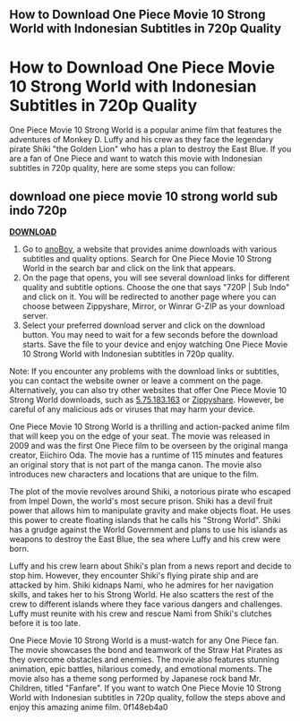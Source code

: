 ## How to Download One Piece Movie 10 Strong World with Indonesian Subtitles in 720p Quality

  
# How to Download One Piece Movie 10 Strong World with Indonesian Subtitles in 720p Quality
 
One Piece Movie 10 Strong World is a popular anime film that features the adventures of Monkey D. Luffy and his crew as they face the legendary pirate Shiki "the Golden Lion" who has a plan to destroy the East Blue. If you are a fan of One Piece and want to watch this movie with Indonesian subtitles in 720p quality, here are some steps you can follow:
 
## download one piece movie 10 strong world sub indo 720p


[**DOWNLOAD**](https://www.google.com/url?q=https%3A%2F%2Fblltly.com%2F2tKfve&sa=D&sntz=1&usg=AOvVaw36zpBAXNtpGU-82LB1d2Ob)

 
1. Go to [anoBoy](https://anoboy.monster/2020/06/one-piece-movie-10-strong-world/), a website that provides anime downloads with various subtitles and quality options. Search for One Piece Movie 10 Strong World in the search bar and click on the link that appears.
2. On the page that opens, you will see several download links for different quality and subtitle options. Choose the one that says "720P | Sub Indo" and click on it. You will be redirected to another page where you can choose between Zippyshare, Mirror, or Winrar G-ZIP as your download server.
3. Select your preferred download server and click on the download button. You may need to wait for a few seconds before the download starts. Save the file to your device and enjoy watching One Piece Movie 10 Strong World with Indonesian subtitles in 720p quality.

Note: If you encounter any problems with the download links or subtitles, you can contact the website owner or leave a comment on the page. Alternatively, you can also try other websites that offer One Piece Movie 10 Strong World downloads, such as [5.75.183.163](https://5.75.183.163/one-piece-movie-10-strong-world/) or [Zippyshare](https://www67.zippyshare.com/v/zgMPbExP/file.html). However, be careful of any malicious ads or viruses that may harm your device.
  
One Piece Movie 10 Strong World is a thrilling and action-packed anime film that will keep you on the edge of your seat. The movie was released in 2009 and was the first One Piece film to be overseen by the original manga creator, Eiichiro Oda. The movie has a runtime of 115 minutes and features an original story that is not part of the manga canon. The movie also introduces new characters and locations that are unique to the film.
 
The plot of the movie revolves around Shiki, a notorious pirate who escaped from Impel Down, the world's most secure prison. Shiki has a devil fruit power that allows him to manipulate gravity and make objects float. He uses this power to create floating islands that he calls his "Strong World". Shiki has a grudge against the World Government and plans to use his islands as weapons to destroy the East Blue, the sea where Luffy and his crew were born.
 
Luffy and his crew learn about Shiki's plan from a news report and decide to stop him. However, they encounter Shiki's flying pirate ship and are attacked by him. Shiki kidnaps Nami, who he admires for her navigation skills, and takes her to his Strong World. He also scatters the rest of the crew to different islands where they face various dangers and challenges. Luffy must reunite with his crew and rescue Nami from Shiki's clutches before it is too late.
 
One Piece Movie 10 Strong World is a must-watch for any One Piece fan. The movie showcases the bond and teamwork of the Straw Hat Pirates as they overcome obstacles and enemies. The movie also features stunning animation, epic battles, hilarious comedy, and emotional moments. The movie also has a theme song performed by Japanese rock band Mr. Children, titled "Fanfare". If you want to watch One Piece Movie 10 Strong World with Indonesian subtitles in 720p quality, follow the steps above and enjoy this amazing anime film.
 0f148eb4a0
